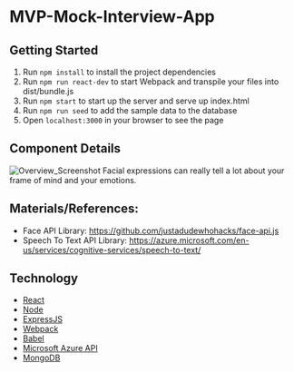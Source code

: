 # MVP-Mock-Interview-App

## Getting Started
1. Run `npm install` to install the project dependencies
2. Run `npm run react-dev` to start Webpack and transpile your files into dist/bundle.js
3. Run `npm start` to start up the server and serve up index.html
4. Run `npm run seed` to add the sample data to the database
5. Open `localhost:3000` in your browser to see the page

## Component Details

![Overview_Screenshot](./readMe/demo.png)
Facial expressions can really tell a lot about your frame of mind and your emotions.

## Materials/References:

* Face API Library: https://github.com/justadudewhohacks/face-api.js
* Speech To Text API Library: https://azure.microsoft.com/en-us/services/cognitive-services/speech-to-text/

## Technology

* [React](https://reactjs.org/)
* [Node](https://nodejs.dev/)
* [ExpressJS](https://expressjs.com/)
* [Webpack](https://webpack.js.org/)
* [Babel](https://babeljs.io/)
* [Microsoft Azure API](https://azure.microsoft.com/en-us/services/cognitive-services/speech-to-text/)
* [MongoDB](https://www.mongodb.com)